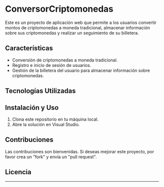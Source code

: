 # ConversorCriptomonedas
Este es un proyecto de aplicación web que permite a los usuarios convertir montos de criptomonedas a moneda tradicional, almacenar información sobre sus criptomonedas y realizar un seguimiento de su billetera.

## Características

- Conversión de criptomonedas a moneda tradicional.
- Registro e inicio de sesión de usuarios.
- Gestión de la billetera del usuario para almacenar información sobre criptomonedas.

## Tecnologías Utilizadas

## Instalación y Uso

1. Clona este repositorio en tu máquina local.
2. Abre la solución en Visual Studio.

## Contribuciones

Las contribuciones son bienvenidas. Si deseas mejorar este proyecto, por favor crea un "fork" y envía un "pull request".

## Licencia
****************************************

